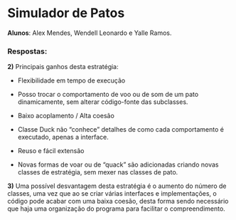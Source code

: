 # Simulador de Patos

**Alunos**: Alex Mendes, Wendell Leonardo e Yalle Ramos.

### Respostas:

**2)** Principais ganhos desta estratégia: 

- Flexibilidade em tempo de execução

- Posso trocar o comportamento de voo ou de som de um pato dinamicamente, sem alterar código-fonte das subclasses.

- Baixo acoplamento / Alta coesão

- Classe Duck não “conhece” detalhes de como cada comportamento é executado, apenas a interface.

- Reuso e fácil extensão

- Novas formas de voar ou de “quack” são adicionadas criando novas classes de estratégia, sem mexer nas classes de pato.

**3)** Uma possível desvantagem desta estratégia é o aumento do número de classes, uma vez que ao se criar várias interfaces e implementações, o código pode acabar com uma baixa coesão, desta forma sendo necessário que haja uma organização do programa para facilitar o compreendimento.
